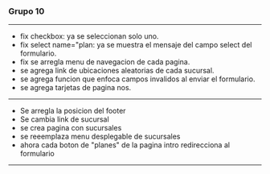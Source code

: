 ### Grupo 10
---
* fix checkbox: ya se seleccionan solo uno.  
* fix select name="plan: ya se muestra el mensaje del campo select del formulario.  
* fix se arregla menu de navegacion de cada pagina.  
* se agrega link de ubicaciones aleatorias de cada sucursal.  
* se agrega funcion que enfoca campos invalidos al enviar el formulario.  
* se agrega tarjetas de pagina nos.
---
* Se arregla la posicion del footer  
* Se cambia link de sucursal
* se crea pagina con sucursales
* se reeemplaza menu desplegable de sucursales
* ahora cada boton de "planes" de la pagina intro redirecciona al formulario
---